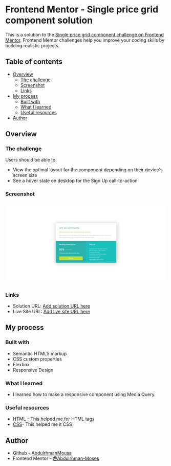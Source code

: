 # Frontend Mentor - Single price grid component solution

This is a solution to the [Single price grid component challenge on Frontend Mentor](https://www.frontendmentor.io/challenges/single-price-grid-component-5ce41129d0ff452fec5abbbc). Frontend Mentor challenges help you improve your coding skills by building realistic projects.

## Table of contents

- [Overview](#overview)
  - [The challenge](#the-challenge)
  - [Screenshot](#screenshot)
  - [Links](#links)
- [My process](#my-process)
  - [Built with](#built-with)
  - [What I learned](#what-i-learned)
  - [Useful resources](#useful-resources)
- [Author](#author)

## Overview

### The challenge

Users should be able to:

- View the optimal layout for the component depending on their device's screen size
- See a hover state on desktop for the Sign Up call-to-action

### Screenshot

![](./ASSETS/screenshot/screenshot-desktop.png)

### Links

- Solution URL: [Add solution URL here](https://your-solution-url.com)
- Live Site URL: [Add live site URL here](https://your-live-site-url.com)

## My process

### Built with

- Semantic HTML5 markup
- CSS custom properties
- Flexbox
- Responsive Design

### What I learned

- I learned how to make a responsive component using Media Query.

### Useful resources

- [HTML](https://www.w3schools.com/html/default.asp) - This helped me for HTML tags
- [CSS](https://www.w3schools.com/css/default.asp)- This helped me it CSS

## Author

- Github - [AbdulrhmanMousa](https://github.com/AbdulrhmanMousa)
- Frontend Mentor - [@Abdulrhman-Moses](https://www.frontendmentor.io/profile/Abdulrhman-Moses)
